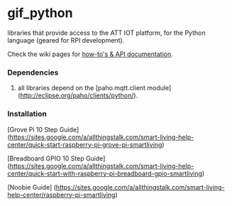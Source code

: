 gif_python
==========

libraries that provide access to the ATT IOT platform, for the Python language (geared for RPI development).

Check the wiki pages for [how-to's & API documentation](https://github.com/allthingstalk/gif_python/wiki).

<!--

### flavours
There are 2 flavours of the IOT library. Use a library according to your needs.
  1. regular: The RPI will act as a single device, directly connected to the IOT platform. You are responsible for creating the device manually on the platform, any assets can be created through the script.
  2. gateway: The RPI will function as a gateway for other devices, which communicate with the gateway-RPI through xbee modules. Devices and their assets are automatically created whenever a new xbee device connects to the gateway.

-->

### Dependencies
  1. all libraries depend on the [paho.mqtt.client module] (http://eclipse.org/paho/clients/python/).
  
  <!--

  2. the demo template script for the gateway also relies on:
    - [pyserial] (http://pyserial.sourceforge.net/)
	- [python-xbee] (https://code.google.com/p/python-xbee/)

-->

### Installation
[Grove Pi 10 Step Guide] (https://sites.google.com/a/allthingstalk.com/smart-living-help-center/quick-start-raspberry-pi-grove-pi-smartliving)

[Breadboard GPIO 10 Step Guide] (https://sites.google.com/a/allthingstalk.com/smart-living-help-center/quick-start-with-raspberry-pi-breadboard-gpio-smartliving)

[Noobie Guide] (https://sites.google.com/a/allthingstalk.com/smart-living-help-center/raspberry-pi-smartliving)
